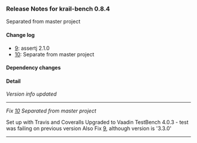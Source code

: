 ### Release Notes for krail-bench 0.8.4

Separated from master project

#### Change log

-   [9](https://github.com/davidsowerby/krail-bench/issues/9): assertj 2.1.0
-   [10](https://github.com/davidsowerby/krail-bench/issues/10): Separate from master project


#### Dependency changes


#### Detail

*Version info updated*


---
*Fix [10](https://github.com/davidsowerby/krail-bench/issues/10) Separated from master project*

Set up with Travis and Coveralls
Upgraded to Vaadin TestBench 4.0.3 - test was failing on previous version
Also Fix [9](https://github.com/davidsowerby/krail-bench/issues/9), although version is '3.3.0'


---

